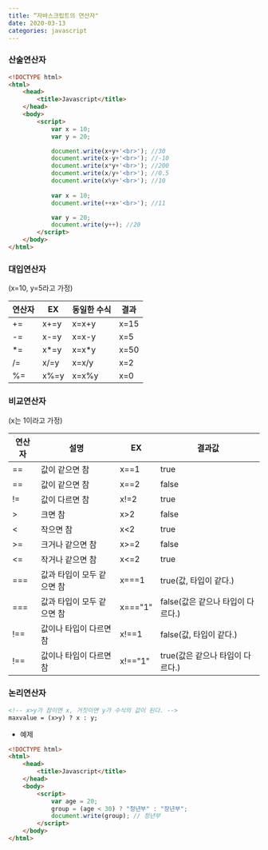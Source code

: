 ```yaml
---
title: “자바스크립트의 연산자"
date: 2020-03-13
categories: javascript
---
```


### 산술연산자

```html
<!DOCTYPE html>
<html>
    <head>
        <title>Javascript</title>
    </head>
    <body>
        <script>
            var x = 10;
            var y = 20;

            document.write(x+y+'<br>'); //30
            document.write(x-y+'<br>'); //-10
            document.write(x*y+'<br>'); //200
            document.write(x/y+'<br>'); //0.5
            document.write(x%y+'<br>'); //10
            
            var x = 10;
            document.write(++x+'<br>'); //11

            var y = 20;
            document.write(y++); //20
        </script>
    </body>
</html>
```

### 대입연산자
(x=10, y=5라고 가정)<br>

|연산자|EX|동일한 수식|결과|
|----|---|-------|---|
|+=|x+=y|x=x+y|x=15|
|-=|x-=y|x=x-y|x=5|
|*=|x*=y|x=x*y|x=50|
|/=|x/=y|x=x/y|x=2|
|%=|x%=y|x=x%y|x=0|

### 비교연산자
(x는 1이라고 가정)

|연산자|설명|EX|결과값|
|----|---|---|---|
|==|값이 같으면 참|x==1|true|
|==|값이 같으면 참|x==2|false|
|!=|값이 다르면 참|	x!=2|true|
|>|크면 참|	x>2|false|
|<|작으면 참|x<2|true|
|>=|크거나 같으면 참|x>=2|false|
|<=|작거나 같으면 참|x<=2|true|
|===|값과 타입이 모두 같으면 참|x===1|true(값, 타입이 같다.)|
|===|값과 타입이 모두 같으면 참|x==="1"|false(값은 같으나 타입이 다르다.)|
|!==|값이나 타입이 다르면 참|x!==1|false(값, 타입이 같다.)|
|!==|값이나 타입이 다르면 참|x!=="1"|true(값은 같으나 타입이 다르다.)|

### 논리연산자


```html
<!-- x>y가 참이면 x, 거짓이면 y가 수식의 값이 된다. -->
maxvalue = (x>y) ? x : y;
```

- 예제


```html
<!DOCTYPE html>
<html>
    <head>
        <title>Javascript</title>
    </head>
    <body>
        <script>
            var age = 20;
            group = (age < 30) ? "청년부" : "장년부";
            document.write(group); // 청년부
        </script>
    </body>
</html>
```